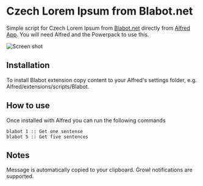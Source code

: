 Czech Lorem Ipsum from Blabot.net
============

Simple script for Czech Lorem Ipsum from [Blabot.net](http://www.blabot.net/) directly from [Alfred App](http://alfredapp.com/). You will need Alfred and the Powerpack to use this.

![Screen shot](/xxlmira/alfred-blabot/raw/master/screenshot.png)


Installation
----------------

To install Blabot extension copy content to your Alfred's settings folder, e.g. Alfred/extensions/scripts/Blabot.

How to use
----------------

Once installed with Alfred you can run the following commands

	blabot 1 :: Get one sentense
	blabot 5 :: Get five sentences

Notes
----------------
Message is automatically copied to your clipboard. Growl notifications are supported.

